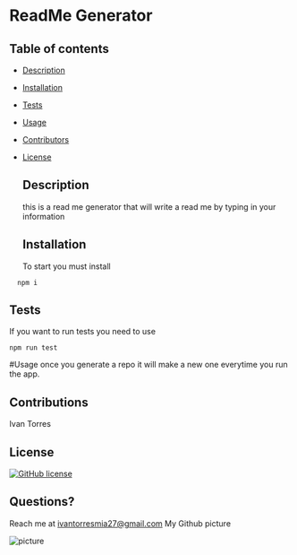 
  # ReadMe Generator

  ## Table of contents
* [Description](#Description)
* [Installation](#Installation)
* [Tests](#Tests)
* [Usage](#Usage)
* [Contributors](#Contributors)
* [License](#License)

  ## Description 
  this is a read me generator that will write a read me by typing in your information

  ## Installation
  To start you must install 

```
  npm i  
```


  ## Tests
  If you want to run tests you need to use 

  ```
  npm run test 
```


  #Usage
  once you generate a repo it will make a new one everytime you run the app. 
 

  ## Contributions
  Ivan Torres

  ## License 
  [![GitHub license](https://img.shields.io/github/license/Naereen/StrapDown.js.svg)](https://github.com/Naereen/StrapDown.js/blob/master/LICENSE)

  ## Questions?
  Reach me at ivantorresmia27@gmail.com
  My Github picture
  
  ![picture](https://github.com/IvanTorresMia.png?size=100)

